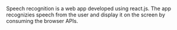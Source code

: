 


Speech recognition is a web app developed using react.js. The app recognizies speech from the user and 
display it on the screen by consuming the browser APIs.
